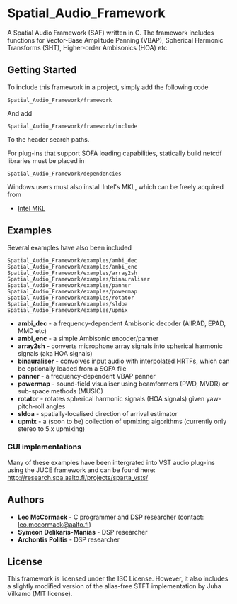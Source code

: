 # Spatial_Audio_Framework

A Spatial Audio Framework (SAF) written in C. The framework includes functions for Vector-Base Amplitude Panning (VBAP), Spherical Harmonic Transforms (SHT), Higher-order Ambisonics (HOA) etc.

## Getting Started

To include this framework in a project, simply add the following code

```
Spatial_Audio_Framework/framework
```

And add

```
Spatial_Audio_Framework/framework/include
```

To the header search paths.

For plug-ins that support SOFA loading capabilities, statically build netcdf libraries must be placed in

```
Spatial_Audio_Framework/dependencies
```

Windows users must also install Intel's MKL, which can be freely acquired from
* [Intel MKL](https://software.intel.com/en-us/articles/free-ipsxe-tools-and-libraries)

## Examples

Several examples have also been included

```
Spatial_Audio_Framework/examples/ambi_dec
Spatial_Audio_Framework/examples/ambi_enc
Spatial_Audio_Framework/examples/array2sh
Spatial_Audio_Framework/examples/binauraliser
Spatial_Audio_Framework/examples/panner
Spatial_Audio_Framework/examples/powermap
Spatial_Audio_Framework/examples/rotator
Spatial_Audio_Framework/examples/sldoa
Spatial_Audio_Framework/examples/upmix
```

* **ambi_dec** - a frequency-dependent Ambisonic decoder (AllRAD, EPAD, MMD etc)
* **ambi_enc** - a simple Ambisonic encoder/panner
* **array2sh** - converts microphone array signals into spherical harmonic signals (aka HOA signals)
* **binauraliser** - convolves input audio with interpolated HRTFs, which can be optionally loaded from a SOFA file
* **panner** - a frequency-dependent VBAP panner
* **powermap** - sound-field visualiser using beamformers (PWD, MVDR) or sub-space methods (MUSIC)
* **rotator** - rotates spherical harmonic signals (HOA signals) given yaw-pitch-roll angles
* **sldoa** - spatially-localised direction of arrival estimator
* **upmix** - a (soon to be) collection of upmixing algorithms (currently only stereo to 5.x upmixing)

### GUI implementations

Many of these examples have been intergrated into VST audio plug-ins using the JUCE framework and can be found here:
http://research.spa.aalto.fi/projects/sparta_vsts/

## Authors

* **Leo McCormack** - C programmer and DSP researcher (contact: leo.mccormack@aalto.fi)
* **Symeon Delikaris-Manias** - DSP researcher
* **Archontis Politis** - DSP researcher

## License

This framework is licensed under the ISC License. However, it also includes a slightly modified version of the alias-free STFT implementation by Juha Vilkamo (MIT license).

